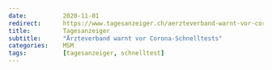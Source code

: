 ```yaml
---
date:          2020-11-01
redirect:      https://www.tagesanzeiger.ch/aerzteverband-warnt-vor-corona-schnelltests-651420445351
title:         Tagesanzeiger
subtitle:      "Ärzteverband warnt vor Corona-Schnelltests"
categories:    MSM
tags:          [tagesanzeiger, schnelltest]
---
```

